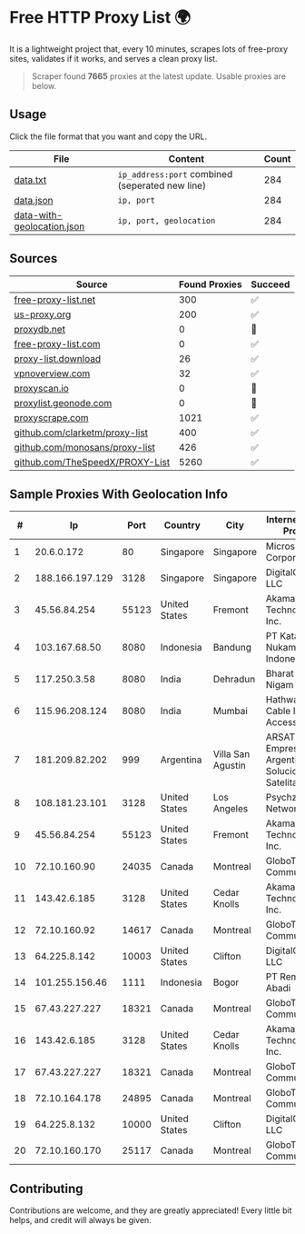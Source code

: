 
# Free HTTP Proxy List 🌍

It is a lightweight project that, every 10 minutes, scrapes lots of free-proxy sites, validates if it works, and serves a clean proxy list.


> Scraper found **7665** proxies at the latest update. Usable proxies are below.

## Usage

Click the file format that you want and copy the URL.


|File|Content|Count|
|----|-------|-----|
|[data.txt](https://raw.githubusercontent.com/themiralay/Proxy-List-World/master/data.txt)|`ip_address:port` combined (seperated new line)|284|
|[data.json](https://raw.githubusercontent.com/themiralay/Proxy-List-World/master/data.json)|`ip, port`|284|
|[data-with-geolocation.json](https://raw.githubusercontent.com/themiralay/Proxy-List-World/master/data-with-geolocation.json)|`ip, port, geolocation`|284|

## Sources

|Source|Found Proxies|Succeed|
|------|-------------|-------|
|[free-proxy-list.net](https://free-proxy-list.net)|300|✅|
|[us-proxy.org](https://www.us-proxy.org)|200|✅|
|[proxydb.net](http://proxydb.net)|0|🚫|
|[free-proxy-list.com](https://free-proxy-list.com/?page=&port=&type%5B%5D=http&type%5B%5D=https&up_time=0&search=Search)|0|✅|
|[proxy-list.download](https://www.proxy-list.download/HTTP)|26|✅|
|[vpnoverview.com](https://vpnoverview.com/privacy/anonymous-browsing/free-proxy-servers)|32|✅|
|[proxyscan.io](https://www.proxyscan.io)|0|🚫|
|[proxylist.geonode.com](https://proxylist.geonode.com/api/proxy-list?limit=300&page=1&sort_by=lastChecked&sort_type=desc&protocols=http,https)|0|🚫|
|[proxyscrape.com](https://api.proxyscrape.com/v2/?request=displayproxies&protocol=http&timeout=10000&country=all&ssl=all&anonymity=all)|1021|✅|
|[github.com/clarketm/proxy-list](https://raw.githubusercontent.com/clarketm/proxy-list/master/proxy-list-raw.txt)|400|✅|
|[github.com/monosans/proxy-list](https://raw.githubusercontent.com/monosans/proxy-list/main/proxies/http.txt)|426|✅|
|[github.com/TheSpeedX/PROXY-List](https://raw.githubusercontent.com/TheSpeedX/PROXY-List/master/http.txt)|5260|✅|


## Sample Proxies With Geolocation Info

|#|Ip|Port|Country|City|Internet Service Provider|
|-|--|----|-------|----|-------------------------|
|1|20.6.0.172|80|Singapore|Singapore|Microsoft Corporation|
|2|188.166.197.129|3128|Singapore|Singapore|DigitalOcean, LLC|
|3|45.56.84.254|55123|United States|Fremont|Akamai Technologies, Inc.|
|4|103.167.68.50|8080|Indonesia|Bandung|PT Kataji Nukami Indonesia|
|5|117.250.3.58|8080|India|Dehradun|Bharat Sanchar Nigam Ltd|
|6|115.96.208.124|8080|India|Mumbai|Hathway IP over Cable Internet Access|
|7|181.209.82.202|999|Argentina|Villa San Agustin|ARSAT - Empresa Argentina de Soluciones Satelitales S.A|
|8|108.181.23.101|3128|United States|Los Angeles|Psychz Networks|
|9|45.56.84.254|55123|United States|Fremont|Akamai Technologies, Inc.|
|10|72.10.160.90|24035|Canada|Montreal|GloboTech Communications|
|11|143.42.6.185|3128|United States|Cedar Knolls|Akamai Technologies, Inc.|
|12|72.10.160.92|14617|Canada|Montreal|GloboTech Communications|
|13|64.225.8.142|10003|United States|Clifton|DigitalOcean, LLC|
|14|101.255.156.46|1111|Indonesia|Bogor|PT Remala Abadi|
|15|67.43.227.227|18321|Canada|Montreal|GloboTech Communications|
|16|143.42.6.185|3128|United States|Cedar Knolls|Akamai Technologies, Inc.|
|17|67.43.227.227|18321|Canada|Montreal|GloboTech Communications|
|18|72.10.164.178|24895|Canada|Montreal|GloboTech Communications|
|19|64.225.8.132|10000|United States|Clifton|DigitalOcean, LLC|
|20|72.10.160.170|25117|Canada|Montreal|GloboTech Communications|



## Contributing

Contributions are welcome, and they are greatly appreciated! Every
little bit helps, and credit will always be given.

